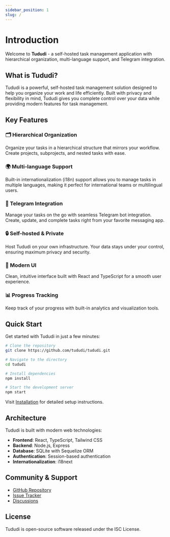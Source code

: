 ```yaml
---
sidebar_position: 1
slug: /
---
```


# Introduction

Welcome to **Tududi** - a self-hosted task management application with hierarchical organization, multi-language support, and Telegram integration.

## What is Tududi?

Tududi is a powerful, self-hosted task management solution designed to help you organize your work and life efficiently. Built with privacy and flexibility in mind, Tududi gives you complete control over your data while providing modern features for task management.

## Key Features

### 🗂️ Hierarchical Organization
Organize your tasks in a hierarchical structure that mirrors your workflow. Create projects, subprojects, and nested tasks with ease.

### 🌍 Multi-language Support
Built-in internationalization (i18n) support allows you to manage tasks in multiple languages, making it perfect for international teams or multilingual users.

### 📱 Telegram Integration
Manage your tasks on the go with seamless Telegram bot integration. Create, update, and complete tasks right from your favorite messaging app.

### 🔒 Self-hosted & Private
Host Tududi on your own infrastructure. Your data stays under your control, ensuring maximum privacy and security.

### 🎨 Modern UI
Clean, intuitive interface built with React and TypeScript for a smooth user experience.

### 📊 Progress Tracking
Keep track of your progress with built-in analytics and visualization tools.

## Quick Start

Get started with Tududi in just a few minutes:

```bash
# Clone the repository
git clone https://github.com/tududi/tududi.git

# Navigate to the directory
cd tududi

# Install dependencies
npm install

# Start the development server
npm start
```

Visit [Installation](/getting-started/installation) for detailed setup instructions.

## Architecture

Tududi is built with modern web technologies:

- **Frontend**: React, TypeScript, Tailwind CSS
- **Backend**: Node.js, Express
- **Database**: SQLite with Sequelize ORM
- **Authentication**: Session-based authentication
- **Internationalization**: i18next

## Community & Support

- [GitHub Repository](https://github.com/tududi/tududi)
- [Issue Tracker](https://github.com/tududi/tududi/issues)
- [Discussions](https://github.com/tududi/tududi/discussions)

## License

Tududi is open-source software released under the ISC License.
